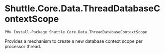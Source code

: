# Shuttle.Core.Data.ThreadDatabaseContextScope

```
PM> Install-Package Shuttle.Core.Data.ThreadDatabaseContextScope
```

Provides a mechanism to create a new database context scope per processor thread.